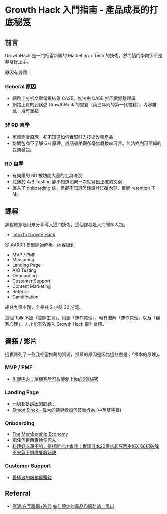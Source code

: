 # Growth Hack 入門指南 - 產品成長的打底秘笈


## 前言

GrowthHack 是一門相當新興的 Marketing + Tech 的技術。然而這門學問卻不是非常好上手。

原因有幾個：


### General 原因

* 網路上分析文章偏重結果 CASE。無法由 CASE 推回實際離理論
* 網路上買的到講述 GrowthHack 的書籍（兩三年前的第一代書籍），內容雜亂，沒有重點


### 非 RD 自學

* 瞭解商業原理，卻不知道如何實際引入技術改善產品
* 坊間包商不了解 GH 原理，成品雖美觀卻毫無轉換率可言。無法找到可信賴的包商發包。

### RD 自學

* 有興趣的 RD 被坊間大量的工具淹沒
* 沈迷於 A/B Testing 卻不知道如何一次就寫出正確的文案
* 導入了 onboarding 信，但卻不知道怎樣設計正確內容，反而 retention 下降。



## 課程

課程原意是用來分享導入這門技術，這個課程是入門的懶人包。

* [Intro to Growth Hack](http://www.growthschool.com/courses/intro_to_growth_hack)

從 AARRR 模型開始解析，內容談到

* MVP / PMF
* Measuring
* Landing Page
* A/B Testing
* Onboarding
* Customer Support
* Content Marketing
* Referral
* Gamification

總共九個主題，全長共 2 小時 30 分鐘。

這個 Talk 不談「實際工具」，只談「運作原理」。唯有瞭解「運作原理」以及「顧客心理」，方才能有效導入 Growth Hack 提升業績。

## 書籍 / 影片

這裏羅列了一些我相當推薦的資源，推薦的原因是因為這些書是：「根本的原理」。

### MVP / PMF

* [引爆需求：讓顧客無可救藥愛上你的6個祕密](http://www.books.com.tw/products/0010564634)

### Landing Page

* [一切都是誘因的問題！](http://www.books.com.tw/products/0010663601)
* [Simon Sinek - 偉大的領導者如何鼓動行為 (中英雙字幕)](https://www.youtube.com/watch?v=sZw8a8y85BU)

### Onboarding

* [The Membership Economy](http://www.amazon.com/The-Membership-Economy-Transaction-Recurring/dp/0071839321)
* [把任何東西賣給任何人](http://www.m.sanmin.com.tw/Product/Index/002987214)
* [料理好吃還不夠，這樣開店才會賺：實錄日本20家店起死回生術X 60招破解不景氣下排隊餐廳祕訣](http://www.books.com.tw/products/0010596649)

### Customer Support

* [最極致的服務最賺錢](http://www.books.com.tw/products/0010578004)

## Referral 

* [瘋評:在互聯網+時代,如何讓你的產品和服務站上風口](http://www.amazon.cn/%E7%96%AF%E8%AF%84-%E5%9C%A8%E4%BA%92%E8%81%94%E7%BD%91-%E6%97%B6%E4%BB%A3-%E5%A6%82%E4%BD%95%E8%AE%A9%E4%BD%A0%E7%9A%84%E4%BA%A7%E5%93%81%E5%92%8C%E6%9C%8D%E5%8A%A1%E7%AB%99%E4%B8%8A%E9%A3%8E%E5%8F%A3-%E6%AF%94%E5%B0%94%E2%80%A2%E5%94%90%E7%91%9F%E5%B0%94/dp/B016JRL5GK/ref=sr_1_1?ie=UTF8&qid=1448297708&sr=8-1&keywords=%E7%98%8B%E8%A9%95)